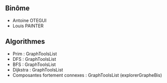 ## Binôme
- Antoine OTEGUI
- Louis PAINTER

## Algorithmes 
- Prim : GraphToolsList
- DFS : GraphToolsList
- BFS : GraphToolsList
- Dijkstra : GraphToolsList
- Composantes fortement connexes : GraphToolsList (explorerGrapheBis)